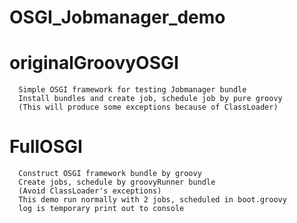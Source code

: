 OSGI_Jobmanager_demo  
====================  
   originalGroovyOSGI  
   ==================  
      Simple OSGI framework for testing Jobmanager bundle  
      Install bundles and create job, schedule job by pure groovy  
      (This will produce some exceptions because of ClassLoader)  
   FullOSGI   
   ========  
      Construct OSGI framework bundle by groovy  
      Create jobs, schedule by groovyRunner bundle   
      (Avoid ClassLoader's exceptions)   
      This demo run normally with 2 jobs, scheduled in boot.groovy
      log is temporary print out to console
       

